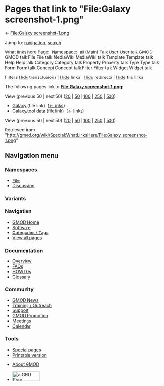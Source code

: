 <div id="mw-page-base" class="noprint">

</div>

<div id="mw-head-base" class="noprint">

</div>

<div id="content" class="mw-body" role="main">

<span id="top"></span>

<div id="mw-js-message" style="display:none;">

</div>



# <span dir="auto">Pages that link to "File:Galaxy screenshot-1.png"</span>

<div id="bodyContent">

<div id="contentSub">

← [File:Galaxy
screenshot-1.png](/wiki/File:Galaxy_screenshot-1.png "File:Galaxy screenshot-1.png")

</div>

<div id="jump-to-nav" class="mw-jump">

Jump to: [navigation](#mw-navigation), [search](#p-search)

</div>

<div id="mw-content-text">

What links here Page:  Namespace:  all (Main) Talk User User talk GMOD
GMOD talk File File talk MediaWiki MediaWiki talk Template Template talk
Help Help talk Category Category talk Property Property talk Type Type
talk Form Form talk Concept Concept talk Filter Filter talk Widget
Widget talk

Filters
[Hide](/mediawiki/index.php?title=Special:WhatLinksHere/File:Galaxy_screenshot-1.png&hidetrans=1 "Special:WhatLinksHere/File:Galaxy screenshot-1.png")
transclusions \|
[Hide](/mediawiki/index.php?title=Special:WhatLinksHere/File:Galaxy_screenshot-1.png&hidelinks=1 "Special:WhatLinksHere/File:Galaxy screenshot-1.png")
links \|
[Hide](/mediawiki/index.php?title=Special:WhatLinksHere/File:Galaxy_screenshot-1.png&hideredirs=1 "Special:WhatLinksHere/File:Galaxy screenshot-1.png")
redirects \|
[Hide](/mediawiki/index.php?title=Special:WhatLinksHere/File:Galaxy_screenshot-1.png&hideimages=1 "Special:WhatLinksHere/File:Galaxy screenshot-1.png")
file links

The following pages link to **[File:Galaxy
screenshot-1.png](/wiki/File:Galaxy_screenshot-1.png "File:Galaxy screenshot-1.png")**:

View (previous 50 \| next 50)
([20](/mediawiki/index.php?title=Special:WhatLinksHere/File:Galaxy_screenshot-1.png&limit=20 "Special:WhatLinksHere/File:Galaxy screenshot-1.png")
\|
[50](/mediawiki/index.php?title=Special:WhatLinksHere/File:Galaxy_screenshot-1.png&limit=50 "Special:WhatLinksHere/File:Galaxy screenshot-1.png")
\|
[100](/mediawiki/index.php?title=Special:WhatLinksHere/File:Galaxy_screenshot-1.png&limit=100 "Special:WhatLinksHere/File:Galaxy screenshot-1.png")
\|
[250](/mediawiki/index.php?title=Special:WhatLinksHere/File:Galaxy_screenshot-1.png&limit=250 "Special:WhatLinksHere/File:Galaxy screenshot-1.png")
\|
[500](/mediawiki/index.php?title=Special:WhatLinksHere/File:Galaxy_screenshot-1.png&limit=500 "Special:WhatLinksHere/File:Galaxy screenshot-1.png"))

- [Galaxy](/wiki/Galaxy "Galaxy") (file link) ‎
  <span class="mw-whatlinkshere-tools">([←
  links](/mediawiki/index.php?title=Special:WhatLinksHere&target=Galaxy "Special:WhatLinksHere"))</span>
- [Galaxy/tool data](/wiki/Galaxy/tool_data "Galaxy/tool data") (file
  link) ‎ <span class="mw-whatlinkshere-tools">([←
  links](/mediawiki/index.php?title=Special:WhatLinksHere&target=Galaxy%2Ftool+data "Special:WhatLinksHere"))</span>

View (previous 50 \| next 50)
([20](/mediawiki/index.php?title=Special:WhatLinksHere/File:Galaxy_screenshot-1.png&limit=20 "Special:WhatLinksHere/File:Galaxy screenshot-1.png")
\|
[50](/mediawiki/index.php?title=Special:WhatLinksHere/File:Galaxy_screenshot-1.png&limit=50 "Special:WhatLinksHere/File:Galaxy screenshot-1.png")
\|
[100](/mediawiki/index.php?title=Special:WhatLinksHere/File:Galaxy_screenshot-1.png&limit=100 "Special:WhatLinksHere/File:Galaxy screenshot-1.png")
\|
[250](/mediawiki/index.php?title=Special:WhatLinksHere/File:Galaxy_screenshot-1.png&limit=250 "Special:WhatLinksHere/File:Galaxy screenshot-1.png")
\|
[500](/mediawiki/index.php?title=Special:WhatLinksHere/File:Galaxy_screenshot-1.png&limit=500 "Special:WhatLinksHere/File:Galaxy screenshot-1.png"))

</div>

<div class="printfooter">

Retrieved from
"<http://gmod.org/wiki/Special:WhatLinksHere/File:Galaxy_screenshot-1.png>"

</div>

<div id="catlinks" class="catlinks catlinks-allhidden">

</div>

<div class="visualClear">

</div>

</div>

</div>

<div id="mw-navigation">

## Navigation menu

<div id="mw-head">



<div id="left-navigation">

<div id="p-namespaces" class="vectorTabs" role="navigation"
aria-labelledby="p-namespaces-label">

### Namespaces

- <span id="ca-nstab-image"><a href="/wiki/File:Galaxy_screenshot-1.png" accesskey="c"
  title="View the file page [c]">File</a></span>
- <span id="ca-talk"><a
  href="/mediawiki/index.php?title=File_talk:Galaxy_screenshot-1.png&amp;action=edit&amp;redlink=1"
  accesskey="t"
  title="Discussion about the content page [t]">Discussion</a></span>

</div>

<div id="p-variants" class="vectorMenu emptyPortlet" role="navigation"
aria-labelledby="p-variants-label">

### 

### Variants[](#)

<div class="menu">

</div>

</div>

</div>

<div id="right-navigation">





</div>



</div>

</div>

</div>

<div id="mw-panel">

<div id="p-logo" role="banner">

<a href="/wiki/Main_Page"
style="background-image: url(http://gmod.org/images/GMOD-cogs.png);"
title="Visit the main page"></a>

</div>

<div id="p-Navigation" class="portal" role="navigation"
aria-labelledby="p-Navigation-label">

### Navigation

<div class="body">

- <span id="n-GMOD-Home">[GMOD Home](/wiki/Main_Page)</span>
- <span id="n-Software">[Software](/wiki/GMOD_Components)</span>
- <span id="n-Categories-.2F-Tags">[Categories /
  Tags](/wiki/Categories)</span>
- <span id="n-View-all-pages">[View all
  pages](/wiki/Special:AllPages)</span>

</div>

</div>

<div id="p-Documentation" class="portal" role="navigation"
aria-labelledby="p-Documentation-label">

### Documentation

<div class="body">

- <span id="n-Overview">[Overview](/wiki/Overview)</span>
- <span id="n-FAQs">[FAQs](/wiki/Category:FAQ)</span>
- <span id="n-HOWTOs">[HOWTOs](/wiki/Category:HOWTO)</span>
- <span id="n-Glossary">[Glossary](/wiki/Glossary)</span>

</div>

</div>

<div id="p-Community" class="portal" role="navigation"
aria-labelledby="p-Community-label">

### Community

<div class="body">

- <span id="n-GMOD-News">[GMOD News](/wiki/GMOD_News)</span>
- <span id="n-Training-.2F-Outreach">[Training /
  Outreach](/wiki/Training_and_Outreach)</span>
- <span id="n-Support">[Support](/wiki/Support)</span>
- <span id="n-GMOD-Promotion">[GMOD
  Promotion](/wiki/GMOD_Promotion)</span>
- <span id="n-Meetings">[Meetings](/wiki/Meetings)</span>
- <span id="n-Calendar">[Calendar](/wiki/Calendar)</span>

</div>

</div>

<div id="p-tb" class="portal" role="navigation"
aria-labelledby="p-tb-label">

### Tools

<div class="body">

- <span id="t-specialpages"><a href="/wiki/Special:SpecialPages" accesskey="q"
  title="A list of all special pages [q]">Special pages</a></span>
- <span id="t-print"><a
  href="/mediawiki/index.php?title=Special:WhatLinksHere/File:Galaxy_screenshot-1.png&amp;printable=yes"
  rel="alternate" accesskey="p"
  title="Printable version of this page [p]">Printable version</a></span>

</div>

</div>

</div>

</div>

<div id="footer" role="contentinfo">

- <span id="footer-places-about">[About
  GMOD](/wiki/GMOD:About "GMOD:About")</span>

<!-- -->

- <span id="footer-copyrightico">[<img src="http://www.gnu.org/graphics/gfdl-logo-small.png" width="88"
  height="31" alt="a GNU Free Documentation License" />](http://www.gnu.org/licenses/fdl-1.3.html)</span>


<div style="clear:both">

</div>

</div>
